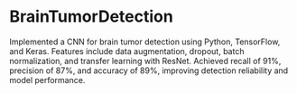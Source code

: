 # BrainTumorDetection
Implemented a CNN for brain tumor detection using Python, TensorFlow, and Keras. Features include data augmentation, dropout, batch normalization, and transfer learning with ResNet. Achieved recall of 91%, precision of 87%, and accuracy of 89%, improving detection reliability and model performance.
